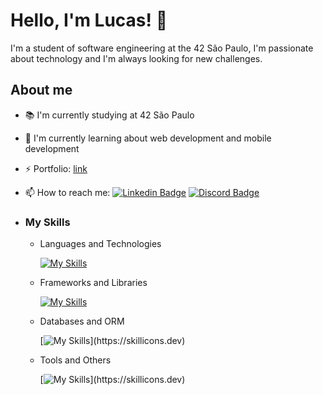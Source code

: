 # Hello, I'm Lucas! 👋

I'm a student of software engineering at the 42 São Paulo, I'm passionate about technology and I'm always looking for new challenges.

## About me

- 📚 I'm currently studying at 42 São Paulo
- 🌱 I'm currently learning about web development and mobile development
- ⚡ Portfolio: [link](https://ilucaspires.vercel.app/)
- 📫 How to reach me:
  [![Linkedin Badge](https://img.shields.io/badge/-Lucas%20Pires-2a313d?style=flat-square&logo=Linkedin&logoColor=white&link=https://www.linkedin.com/in/lucas-pires-9b5b1b1b3/)](https://www.linkedin.com/in/ilucaspires/)
  [![Discord Badge](https://img.shields.io/badge/-LucasPires%231962-2a313d?style=flat-square&logo=Discord&logoColor=white&link=https://discordapp.com/users/LucasPires%231962/)](https://discordapp.com/users/71000000000000000/)

- ### My Skills

  - Languages and Technologies

      [![My Skills](https://skillicons.dev/icons?i=js,ts,html,md,css,py,c)](https://skillicons.dev)

  - Frameworks and Libraries

      [![My Skills](https://skillicons.dev/icons?i=react,express,next,tailwind,bootstrap,vite)](https://skillicons.dev)

  - Databases and ORM

      [![My Skills](https://skillicons.dev/icons?i=postgresql,mysql,mongo,)](https://skillicons.dev)

  - Tools and Others

      [![My Skills](https://skillicons.dev/icons?i=git,github,vscode,linux,figma,)](https://skillicons.dev)

